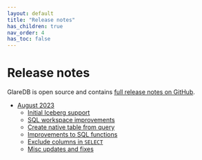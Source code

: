 ```yaml
---
layout: default
title: "Release notes"
has_children: true
nav_order: 4
has_toc: false
---
```


# Release notes

GlareDB is open source and contains [full release notes on GitHub].

- [August 2023]
  - [Initial Iceberg support](/docs/releases/2023-august.html#initial-iceberg-support)
  - [SQL workspace improvements](/docs/releases/2023-august.html#sql-workspace-improvements)
  - [Create native table from query](/docs/releases/2023-august.html#create-native-table-from-query)
  - [Improvements to SQL functions](/docs/releases/2023-august.html#improvements-to-sql-functions)
  - [Exclude columns in `SELECT`](/docs/releases/2023-august.html#exclude-columns-in-select)
  - [Misc updates and fixes](/docs/releases/2023-august.html#misc-updates-and-fixes)

[full release notes on GitHub]: https://github.com/GlareDB/glaredb/releases
[August 2023]: /docs/releases/2023-august.html#august-2023
